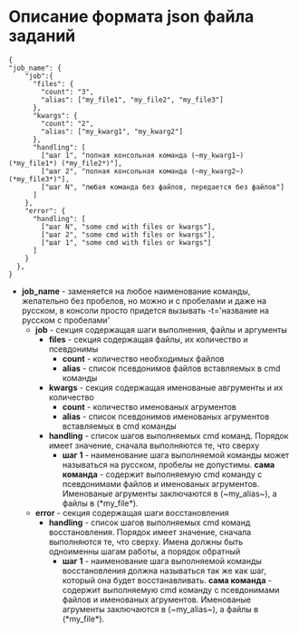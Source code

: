 Описание формата json файла заданий
=========================================
    {
    "job_name": {
        "job":{
          "files": {
            "count": "3",
            "alias": ["my_file1", "my_file2", "my_file3"]
          },
          "kwargs": {
            "count": "2",
            "alias": ["my_kwarg1", "my_kwarg2"]
          },
          "handling": [
            ["шаг 1", "полная консольная команда (~my_kwarg1~) (*my_file1*) (*my_file2*)"],
            ["шаг 2", "полная консольная команда (~my_kwarg2~) (*my_file3*)"],
            ["шаг N", "любая команда без файлов, передается без файлов"]
          ]
        },
        "error": {
          "handling": [
            ["шаг N", "some cmd with files or kwargs"],
            ["шаг 2", "some cmd with files or kwargs"],
            ["шаг 1", "some cmd with files or kwargs"]
          ]
        }
      },
    }
    
* **job_name** - заменяется на любое наименование команды, желательно без пробелов, но можно и с пробелами и даже 
на русском, в консоли просто придется вызывать -t='название на русском с пробелами'
  * **job** - секция содержащая шаги выполнения, файлы и аргументы
    * **files** - секция содержащая файлы, их количество и псевдонимы
      * **count** - количество необходимых файлов
      * **alias** - список псевдонимов файлов вставляемых в cmd команды
    * **kwargs** - секция содержащая именованые авгрументы и их количество
      * **count** - количество именованых агрументов
      * **alias** - список псевдонимов именованых агрументов вставляемых в cmd команды
    * **handling** - список шагов выполняемых cmd команд. Порядок имеет значение, сначала выполняются те, что сверху
      * **шаг 1** - наименование шага выполняемой команды может называться на русском, пробелы не допустимы. 
      **сама команда** - содержит выполняемую cmd команду с псевдонимами файлов и именованых агрументов. Именованые 
      агрументы заключаются в (~my_alias~), а файлы в (\*my_file\*).
  * **error** - секция содержащая шаги восстановления
    * **handling** - список шагов выполняемых cmd команд восстановления. Порядок имеет значение, сначала 
    выполняются те, что сверху. Имена должны быть одноименны шагам работы, а порядок обратный
      * **шаг 1** - наименование шага выполняемой команды восстановления должна называться так же как шаг, который она 
      будет восстанавливать. **сама команда** - содержит выполняемую cmd команду с псевдонимами файлов и именованых 
      агрументов. Именованые агрументы заключаются в (~my_alias~), а файлы в (\*my_file\*).
